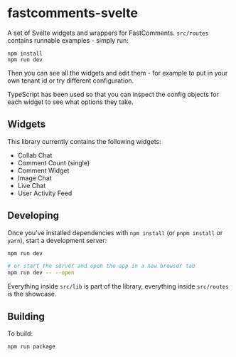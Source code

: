 # fastcomments-svelte

A set of Svelte widgets and wrappers for FastComments. `src/routes` contains runnable examples - simply run:

    npm install
    npm run dev

Then you can see all the widgets and edit them - for example to put in your own tenant id or try different configuration.

TypeScript has been used so that you can inspect the config objects for each widget to see what options they take. 

## Widgets

This library currently contains the following widgets:

- Collab Chat
- Comment Count (single)
- Comment Widget
- Image Chat
- Live Chat
- User Activity Feed

## Developing

Once you've installed dependencies with `npm install` (or `pnpm install` or `yarn`), start a development server:

```bash
npm run dev

# or start the server and open the app in a new browser tab
npm run dev -- --open
```

Everything inside `src/lib` is part of the library, everything inside `src/routes` is the showcase.

## Building

To build:

```bash
npm run package
```
